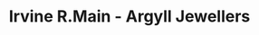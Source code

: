 ---
title: "Irvine R.Main - Argyll Jewellers"
url: /aberdeen/irvine-r-main-argyll-jewellers/
shop: Schmuck
---